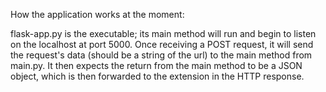 How the application works at the moment:

flask-app.py is the executable; its main method will run and begin to listen on the localhost at port 5000. Once receiving a POST request, it will send the request's data (should be a string of the url) to the main method from main.py. It then expects the return from the main method to be a JSON object, which is then forwarded to the extension in the HTTP response.

